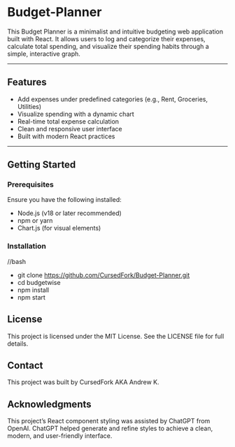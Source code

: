 # Budget-Planner
This Budget Planner is a minimalist and intuitive budgeting web application built with React. It allows users to log and categorize their expenses, calculate total spending, and visualize their spending habits through a simple, interactive graph.

---

## Features

- Add expenses under predefined categories (e.g., Rent, Groceries, Utilities)  
- Visualize spending with a dynamic chart  
- Real-time total expense calculation  
- Clean and responsive user interface  
- Built with modern React practices  

---

## Getting Started

### Prerequisites

Ensure you have the following installed:

- Node.js (v18 or later recommended)  
- npm or yarn
- Chart.js (for visual elements)

### Installation

//bash
- git clone https://github.com/CursedFork/Budget-Planner.git
- cd budgetwise
- npm install
- npm start

## License
This project is licensed under the MIT License.
See the LICENSE file for full details.

## Contact
This project was built by CursedFork AKA Andrew K.

## Acknowledgments
This project’s React component styling was assisted by ChatGPT from OpenAI. 
ChatGPT helped generate and refine styles to achieve a clean, modern, and user-friendly interface.